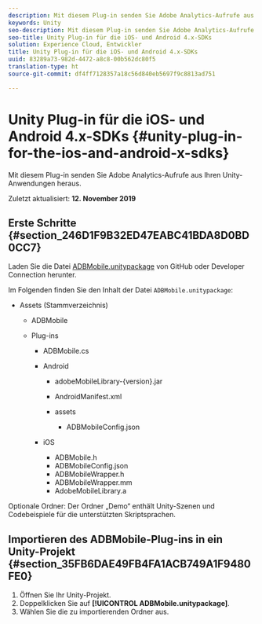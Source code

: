 ```yaml
---
description: Mit diesem Plug-in senden Sie Adobe Analytics-Aufrufe aus Ihren Unity-Anwendungen heraus.
keywords: Unity
seo-description: Mit diesem Plug-in senden Sie Adobe Analytics-Aufrufe aus Ihren Unity-Anwendungen heraus.
seo-title: Unity Plug-in für die iOS- und Android 4.x-SDKs
solution: Experience Cloud, Entwickler
title: Unity Plug-in für die iOS- und Android 4.x-SDKs
uuid: 83289a73-982d-4472-a8c8-00b562dc80f5
translation-type: ht
source-git-commit: df4ff7128357a18c56d840eb5697f9c8813ad751

---
```



# Unity Plug-in für die iOS- und Android 4.x-SDKs {#unity-plug-in-for-the-ios-and-android-x-sdks}

Mit diesem Plug-in senden Sie Adobe Analytics-Aufrufe aus Ihren Unity-Anwendungen heraus.

Zuletzt aktualisiert: **12. November 2019**

## Erste Schritte {#section_246D1F9B32ED47EABC41BDA8D0BD0CC7}

Laden Sie die Datei [ADBMobile.unitypackage](https://github.com/Adobe-Marketing-Cloud/mobile-services/releases) von GitHub oder Developer Connection herunter.

Im Folgenden finden Sie den Inhalt der Datei `ADBMobile.unitypackage`:

* Assets (Stammverzeichnis)

   * ADBMobile

   * Plug-ins

      * ADBMobile.cs
      * Android

         * adobeMobileLibrary-{version}.jar
         * AndroidManifest.xml
         * assets

            * ADBMobileConfig.json
      * iOS

         * ADBMobile.h
         * ADBMobileConfig.json
         * ADBMobileWrapper.h
         * ADBMobileWrapper.mm
         * AdobeMobileLibrary.a


Optionale Ordner: Der Ordner „Demo“ enthält Unity-Szenen und Codebeispiele für die unterstützten Skriptsprachen.

## Importieren des ADBMobile-Plug-ins in ein Unity-Projekt  {#section_35FB6DAE49FB4FA1ACB749A1F9480FE0}

1. Öffnen Sie Ihr Unity-Projekt.
1. Doppelklicken Sie auf **[!UICONTROL ADBMobile.unitypackage]**.
1. Wählen Sie die zu importierenden Ordner aus.

